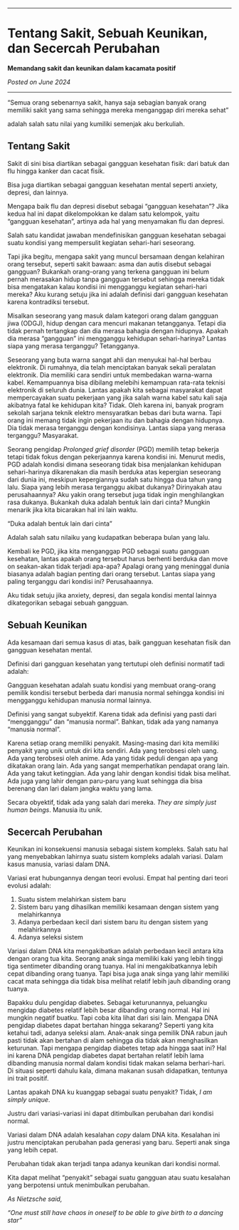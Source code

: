 ***

# Tentang Sakit, Sebuah Keunikan, dan Secercah Perubahan

**Memandang sakit dan keunikan dalam kacamata positif**

*Posted on June 2024*

***

“Semua orang sebenarnya sakit, hanya saja sebagian banyak orang memiliki sakit yang sama sehingga mereka menganggap diri mereka sehat”

adalah salah satu nilai yang kumiliki semenjak aku berkuliah.

## Tentang Sakit

Sakit di sini bisa diartikan sebagai gangguan kesehatan fisik: dari batuk dan flu hingga kanker dan cacat fisik.

Bisa juga diartikan sebagai gangguan kesehatan mental seperti anxiety, depresi, dan lainnya.

Mengapa baik flu dan depresi disebut sebagai “gangguan kesehatan”? Jika kedua hal ini dapat dikelompokkan ke dalam satu kelompok, yaitu “gangguan kesehatan”, artinya ada hal yang menyamakan flu dan depresi.

Salah satu kandidat jawaban mendefinisikan gangguan kesehatan sebagai suatu kondisi yang mempersulit kegiatan sehari-hari seseorang.

Tapi jika begitu, mengapa sakit yang muncul bersamaan dengan kelahiran orang tersebut, seperti sakit bawaan: asma dan autis disebut sebagai gangguan? Bukankah orang-orang yang terkena gangguan ini belum pernah merasakan hidup tanpa gangguan tersebut sehingga mereka tidak bisa mengatakan kalau kondisi ini mengganggu kegiatan sehari-hari mereka? Aku kurang setuju jika ini adalah definisi dari gangguan kesehatan karena kontradiksi tersebut.

Misalkan seseorang yang masuk dalam kategori orang dalam gangguan jiwa (ODGJ), hidup dengan cara mencuri makanan tetangganya. Tetapi dia tidak pernah tertangkap dan dia merasa bahagia dengan hidupnya. Apakah dia merasa “gangguan” ini mengganggu kehidupan sehari-harinya? Lantas siapa yang merasa terganggu? Tetangganya.

Seseorang yang buta warna sangat ahli dan menyukai hal-hal berbau elektronik. Di rumahnya, dia telah menciptakan banyak sekali peralatan elektronik. Dia memiliki cara sendiri untuk membedakan warna-warna kabel. Kemampuannya bisa dibilang melebihi kemampuan rata-rata teknisi elektronik di seluruh dunia. Lantas apakah kita sebagai masyarakat dapat mempercayakan suatu pekerjaan yang jika salah warna kabel satu kali saja akibatnya fatal ke kehidupan kita? Tidak. Oleh karena ini, banyak program sekolah sarjana teknik elektro mensyaratkan bebas dari buta warna. Tapi orang ini memang tidak ingin pekerjaan itu dan bahagia dengan hidupnya. Dia tidak merasa terganggu dengan kondisinya. Lantas siapa yang merasa terganggu? Masyarakat.

Seorang pengidap *Prolonged grief disorder* (PGD) memilih tetap bekerja tetapi tidak fokus dengan pekerjaannya karena kondisi ini. Menurut medis, PGD adalah kondisi dimana seseorang tidak bisa menjalankan kehidupan sehari-harinya dikarenakan dia masih berduka atas kepergian seseorang dari dunia ini, meskipun kepergiannya sudah satu hingga dua tahun yang lalu. Siapa yang lebih merasa terganggu akibat dukanya? Dirinyakah atau perusahaannya? Aku yakin orang tersebut juga tidak ingin menghilangkan rasa dukanya. Bukankah duka adalah bentuk lain dari cinta? Mungkin menarik jika kita bicarakan hal ini lain waktu.

“Duka adalah bentuk lain dari cinta”

Adalah salah satu nilaiku yang kudapatkan beberapa bulan yang lalu.

Kembali ke PGD, jika kita menganggap PGD sebagai suatu gangguan kesehatan, lantas apakah orang tersebut harus berhenti berduka dan move on seakan-akan tidak terjadi apa-apa? Apalagi orang yang meninggal dunia biasanya adalah bagian penting dari orang tersebut. Lantas siapa yang paling terganggu dari kondisi ini? Perusahaannya.

Aku tidak setuju jika anxiety, depresi, dan segala kondisi mental lainnya dikategorikan sebagai sebuah gangguan.

## Sebuah Keunikan

Ada kesamaan dari semua kasus di atas, baik gangguan kesehatan fisik dan gangguan kesehatan mental.

Definisi dari gangguan kesehatan yang tertutupi oleh definisi normatif tadi adalah:

Gangguan kesehatan adalah suatu kondisi yang membuat orang-orang pemilik kondisi tersebut berbeda dari manusia normal sehingga kondisi ini mengganggu kehidupan manusia normal lainnya.

Definisi yang sangat subyektif. Karena tidak ada definisi yang pasti dari “mengganggu” dan “manusia normal”. Bahkan, tidak ada yang namanya “manusia normal”.

Karena setiap orang memiliki penyakit. Masing-masing dari kita memiliki penyakit yang unik untuk diri kita sendiri. Ada yang terobsesi oleh uang. Ada yang terobsesi oleh anime. Ada yang tidak peduli dengan apa yang dikatakan orang lain. Ada yang sangat memperhatikan pendapat orang lain. Ada yang takut ketinggian.  Ada yang lahir dengan kondisi tidak bisa melihat. Ada juga yang lahir dengan paru-paru yang kuat sehingga dia bisa berenang dan lari dalam jangka waktu yang lama.

Secara obyektif, tidak ada yang salah dari mereka. *They are simply just human beings*. Manusia itu unik.

## Secercah Perubahan

Keunikan ini konsekuensi manusia sebagai sistem kompleks. Salah satu hal yang menyebabkan lahirnya suatu sistem kompleks adalah variasi. Dalam kasus manusia, variasi dalam DNA.

Variasi erat hubungannya dengan teori evolusi. Empat hal penting dari teori evolusi adalah:

1. Suatu sistem melahirkan sistem baru
2. Sistem baru yang dihasilkan memiliki kesamaan dengan sistem yang melahirkannya
3. Adanya perbedaan kecil dari sistem baru itu dengan sistem yang melahirkannya
4. Adanya seleksi sistem

Variasi dalam DNA kita mengakibatkan adalah perbedaan kecil antara kita dengan orang tua kita. Seorang anak singa memiliki kaki yang lebih tinggi tiga sentimeter dibanding orang tuanya. Hal ini mengakibatkannya lebih cepat dibanding orang tuanya. Tapi bisa juga anak singa yang lahir memiliki cacat mata sehingga dia tidak bisa melihat relatif lebih jauh dibanding orang tuanya.

Bapakku dulu pengidap diabetes. Sebagai keturunannya, peluangku mengidap diabetes relatif lebih besar dibanding orang normal. Hal ini mungkin negatif buatku. Tapi coba kita lihat dari sisi lain. Mengapa DNA pengidap diabetes dapat bertahan hingga sekarang? Seperti yang kita ketahui tadi, adanya seleksi alam. Anak-anak singa pemilik DNA rabun jauh pasti tidak akan bertahan di alam sehingga dia tidak akan menghasilkan keturunan. Tapi mengapa pengidap diabetes tetap ada hingga saat ini? Hal ini karena DNA pengidap diabetes dapat bertahan relatif lebih lama dibanding manusia normal dalam kondisi tidak makan selama berhari-hari. Di situasi seperti dahulu kala, dimana makanan susah didapatkan, tentunya ini trait positif.

Lantas apakah DNA ku kuanggap sebagai suatu penyakit? Tidak, *I am simply unique*.

Justru dari variasi-variasi ini dapat ditimbulkan perubahan dari kondisi normal.

Variasi dalam DNA adalah kesalahan *copy* dalam DNA kita. Kesalahan ini justru menciptakan perubahan pada generasi yang baru. Seperti anak singa yang lebih cepat.

Perubahan tidak akan terjadi tanpa adanya keunikan dari kondisi normal.

Kita dapat melihat “penyakit” sebagai suatu gangguan atau suatu kesalahan yang berpotensi untuk menimbulkan perubahan.

*As Nietzsche said,*

*“One must still have chaos in oneself to be able to give birth to a dancing star”*
